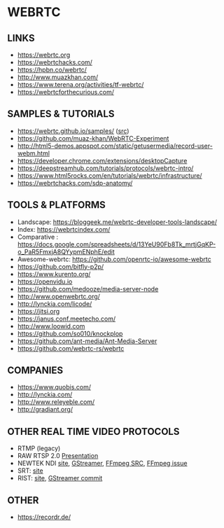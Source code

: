 WEBRTC
======

LINKS
-----

 * https://webrtc.org
 * https://webrtchacks.com/
 * https://hpbn.co/webrtc/
 * http://www.muazkhan.com/
 * https://www.terena.org/activities/tf-webrtc/
 * https://webrtcforthecurious.com/

SAMPLES & TUTORIALS
-------------------

 * https://webrtc.github.io/samples/ ([src](https://github.com/webrtc/samples))
 * https://github.com/muaz-khan/WebRTC-Experiment
 * http://html5-demos.appspot.com/static/getusermedia/record-user-webm.html
 * https://developer.chrome.com/extensions/desktopCapture
 * https://deepstreamhub.com/tutorials/protocols/webrtc-intro/
 * https://www.html5rocks.com/en/tutorials/webrtc/infrastructure/
 * https://webrtchacks.com/sdp-anatomy/

TOOLS & PLATFORMS
-----------------
 * Landscape: https://bloggeek.me/webrtc-developer-tools-landscape/
 * Index: https://webrtcindex.com/
 * Comparative : https://docs.google.com/spreadsheets/d/13YeU90Fb8Tk_mrtjGqKP-o_PaR5FmxjA8QYypmENphE/edit
 * Awesome-webrtc: https://github.com/openrtc-io/awesome-webrtc
 * https://github.com/bitfly-p2p/
 * https://www.kurento.org/
 * https://openvidu.io
 * https://github.com/medooze/media-server-node
 * http://www.openwebrtc.org/
 * http://lynckia.com/licode/
 * https://jitsi.org
 * https://janus.conf.meetecho.com/
 * http://www.loowid.com
 * https://github.com/so010/knockplop
 * https://github.com/ant-media/Ant-Media-Server
 * https://github.com/webrtc-rs/webrtc


COMPANIES
---------

 * https://www.quobis.com/
 * http://lynckia.com/
 * http://www.releyeble.com/
 * http://gradiant.org/


OTHER REAL TIME VIDEO PROTOCOLS
-------------------------------

 * RTMP (legacy)
 * RAW RTSP 2.0 [Presentation](https://gstreamer.freedesktop.org/data/events/gstreamer-conference/2017/Thibault%20Saunier%20-%20GStreamer%20support%20for%20RTSP%20protocol%20version%202.0%20(Lightning%20Talk).pdf)
 * NEWTEK NDI [site](https://www.newtek.com/ndi/), [GStreamer](https://github.com/teltek/gst-plugin-ndi), [FFmpeg SRC](https://github.com/FFmpeg/FFmpeg/commit/4b32f8b3ebfa011fcc5991bcaa97c3f5b61b49ad#diff-c49182dc0c7a70b9cd2e10853d9ec6c7), [FFmpeg issue](https://trac.ffmpeg.org/ticket/7589)
 * SRT: [site](https://www.srtalliance.org/)
 * RIST: [site](http://videoservicesforum.org/RIST.shtml), [GStreamer commit](https://gitlab.freedesktop.org/gstreamer/gst-plugins-bad/merge_requests/289)


OTHER
-----

 * https://recordr.de/
